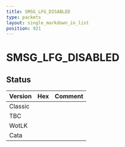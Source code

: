 ```yaml
---
title: SMSG_LFG_DISABLED
type: packets
layout: single_markdown_in_list
position: 921
---
```


# SMSG_LFG_DISABLED

## Status

Version | Hex | Comment
---------- | ---------- | ---------- 
Classic |  |  
TBC |  |  
WotLK |  |  
Cata |  |  
